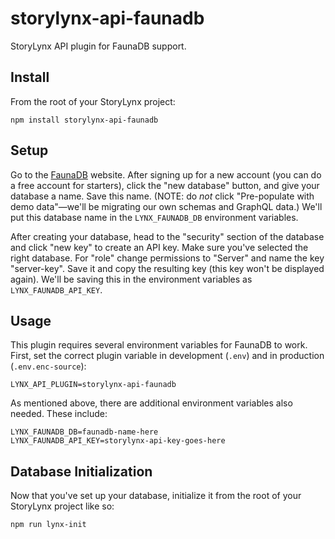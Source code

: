 # storylynx-api-faunadb

StoryLynx API plugin for FaunaDB support.

## Install

From the root of your StoryLynx project:

```
npm install storylynx-api-faunadb
```

## Setup

Go to the [FaunaDB](https://fauna.com/) website. After signing up for a new account (you can do a free account for starters), click the "new database" button, and give your database a name. Save this name. (NOTE: do *not* click "Pre-populate with demo data"—we'll be migrating our own schemas and GraphQL data.) We'll put this database name in the `LYNX_FAUNADB_DB` environment variables.

After creating your database, head to the "security" section of the database and click "new key" to create an API key. Make sure you've selected the right database. For "role" change permissions to "Server" and name the key "server-key". Save it and copy the resulting key (this key won't be displayed again). We'll be saving this in the environment variables as `LYNX_FAUNADB_API_KEY`.

## Usage

This plugin requires several environment variables for FaunaDB to work. First, set the correct plugin variable in development (`.env`) and in production (`.env.enc-source`):

```
LYNX_API_PLUGIN=storylynx-api-faunadb
```

As mentioned above, there are additional environment variables also needed. These include:

```
LYNX_FAUNADB_DB=faunadb-name-here
LYNX_FAUNADB_API_KEY=storylynx-api-key-goes-here
```

## Database Initialization

Now that you've set up your database, initialize it from the root of your StoryLynx project like so:

```
npm run lynx-init
```
